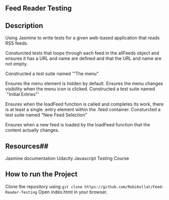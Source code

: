 ## Feed Reader Testing ##


## Description ##

Using Jasmine to write tests for a given web-based application that reads RSS feeds.

Consturcted tests that loops through each feed in the allFeeds object and ensures it has a URL and name are defined and that the URL and name are not empty.

Constructed a test suite named '"The menu"

Ensures the menu element is hidden by default.
Ensures the menu changes visibility when the menu icon is clicked.
Constructed a test suite named `"Initial Entries"'

Ensures when the loadFeed function is called and completes its work, there is at least a single .entry element within the .feed container.
Consturcted a test suite named "New Feed Selection"

Ensures when a new feed is loaded by the loadFeed function that the content actually changes.

## Resources##

Jasmine documentation
Udacity Javascript Testing Course

## How to run the Project ##

Clone the repository using `git clone https://github.com/RobiKollat/Feed-Reader-Testing`
Open index.html in your browser.

